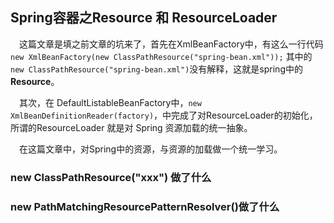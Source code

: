 ## Spring容器之Resource 和 ResourceLoader
&ensp;&ensp;这篇文章是填之前文章的坑来了，首先在XmlBeanFactory中，有这么一行代码 `new XmlBeanFactory(new ClassPathResource("spring-bean.xml"));`
其中的 `new ClassPathResource("spring-bean.xml")`没有解释，这就是spring中的**Resource**。

&ensp;&ensp;其次，在 DefaultListableBeanFactory中，`new XmlBeanDefinitionReader(factory)`，中完成了对ResourceLoader的初始化，所谓的ResourceLoader
就是对 Spring 资源加载的统一抽象。

&ensp;&ensp;在这篇文章中，对Spring中的资源，与资源的加载做一个统一学习。

### new ClassPathResource("xxx") 做了什么


### new PathMatchingResourcePatternResolver()做了什么